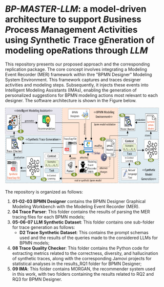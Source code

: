 # ***BP-MASTER-LLM***: a model-driven architecture to support ***B***usiness ***P***rocess ***M***anagement ***A***ctivities using ***S***ynthetic ***T***race g***E***neration of modeling ope***R***ations through ***LLM***

This repository presents our proposed approach and the corresponding replication package. The core concept involves integrating a Modeling Event Recorder (MER) framework within thre "BPMN Designer" Modeling System Environment. This framework captures and traces designer activities and modeling steps. Subsequently, it injects these events into Intelligent Modeling Assistants (IMAs), enabling the generation of personalized suggestions for BPMN modeling actions most relevant to each designer. The software architecture is shown in the Figure below.

<p align="center">
<img src="img/BPMN-Extended-scaled.png" width="711" height="251">
</p>

The repository is organized as follows:

1. **01-02-03 BPMN Designer** contains the BPMN Designer Graphical Modeling Workbench with the Modeling Event Recorder (MER).
4. **04 Trace Parser**: This folder contains the results of parsing the MER tracing files for each BPMN models;
5. **05-06-07 LLM Synthetic Dataset**: This folder contains one sub-folder for trace generation as follows:
    - **D2 Trace Synthetic Dataset**: This contains the prompt schemas used and the results of the queries made to the considered LLMs for BPMN models;
6. **08 Trace Quality Checker**: This folder contains the Python code for extracting metrics related to the correctness, diversity, and hallucination of synthetic traces, along with the corresponding Jamovi projects for statistical analyses in the results_RQ1 folder for BPMN Designer;
8. **09 IMA**: This folder contains MORGAN, the recommender system used in this work, with two folders containing the results related to RQ2 and RQ3 for BPMN Designer.

